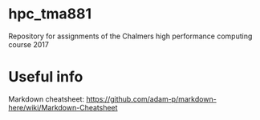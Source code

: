 # hpc_tma881
Repository for assignments of the Chalmers high performance computing course 2017

# Useful info
Markdown cheatsheet:
https://github.com/adam-p/markdown-here/wiki/Markdown-Cheatsheet
